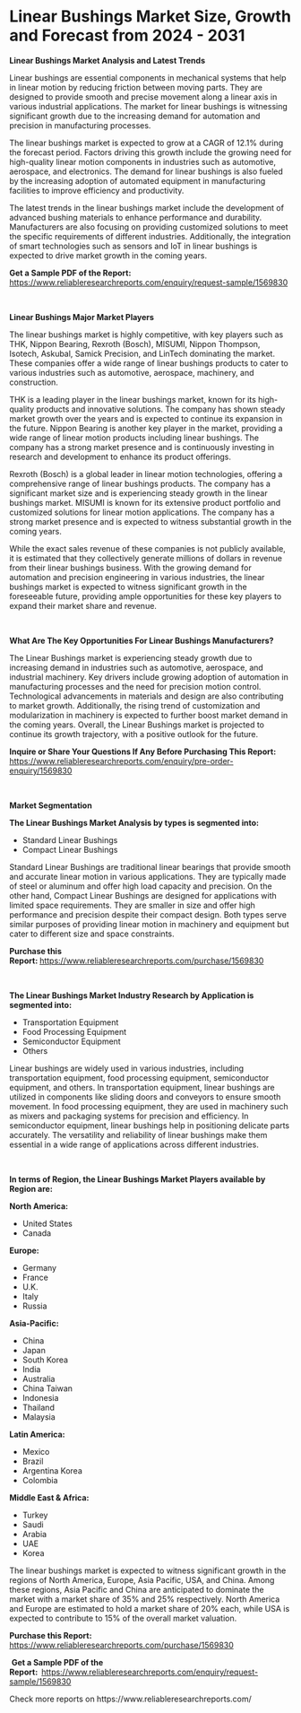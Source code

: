 <p><h1>Linear Bushings Market Size, Growth and Forecast from 2024 - 2031</h1></p><p><strong>Linear Bushings Market Analysis and Latest Trends</strong></p>
<p><p>Linear bushings are essential components in mechanical systems that help in linear motion by reducing friction between moving parts. They are designed to provide smooth and precise movement along a linear axis in various industrial applications. The market for linear bushings is witnessing significant growth due to the increasing demand for automation and precision in manufacturing processes.</p><p>The linear bushings market is expected to grow at a CAGR of 12.1% during the forecast period. Factors driving this growth include the growing need for high-quality linear motion components in industries such as automotive, aerospace, and electronics. The demand for linear bushings is also fueled by the increasing adoption of automated equipment in manufacturing facilities to improve efficiency and productivity.</p><p>The latest trends in the linear bushings market include the development of advanced bushing materials to enhance performance and durability. Manufacturers are also focusing on providing customized solutions to meet the specific requirements of different industries. Additionally, the integration of smart technologies such as sensors and IoT in linear bushings is expected to drive market growth in the coming years.</p></p>
<p><strong>Get a Sample PDF of the Report:&nbsp;</strong> <a href="https://www.reliableresearchreports.com/enquiry/request-sample/1569830">https://www.reliableresearchreports.com/enquiry/request-sample/1569830</a></p>
<p>&nbsp;</p>
<p><strong>Linear Bushings Major Market Players</strong></p>
<p><p>The linear bushings market is highly competitive, with key players such as THK, Nippon Bearing, Rexroth (Bosch), MISUMI, Nippon Thompson, Isotech, Askubal, Samick Precision, and LinTech dominating the market. These companies offer a wide range of linear bushings products to cater to various industries such as automotive, aerospace, machinery, and construction.</p><p>THK is a leading player in the linear bushings market, known for its high-quality products and innovative solutions. The company has shown steady market growth over the years and is expected to continue its expansion in the future. Nippon Bearing is another key player in the market, providing a wide range of linear motion products including linear bushings. The company has a strong market presence and is continuously investing in research and development to enhance its product offerings.</p><p>Rexroth (Bosch) is a global leader in linear motion technologies, offering a comprehensive range of linear bushings products. The company has a significant market size and is experiencing steady growth in the linear bushings market. MISUMI is known for its extensive product portfolio and customized solutions for linear motion applications. The company has a strong market presence and is expected to witness substantial growth in the coming years.</p><p>While the exact sales revenue of these companies is not publicly available, it is estimated that they collectively generate millions of dollars in revenue from their linear bushings business. With the growing demand for automation and precision engineering in various industries, the linear bushings market is expected to witness significant growth in the foreseeable future, providing ample opportunities for these key players to expand their market share and revenue.</p></p>
<p>&nbsp;</p>
<p><strong>What Are The Key Opportunities For Linear Bushings Manufacturers?</strong></p>
<p><p>The Linear Bushings market is experiencing steady growth due to increasing demand in industries such as automotive, aerospace, and industrial machinery. Key drivers include growing adoption of automation in manufacturing processes and the need for precision motion control. Technological advancements in materials and design are also contributing to market growth. Additionally, the rising trend of customization and modularization in machinery is expected to further boost market demand in the coming years. Overall, the Linear Bushings market is projected to continue its growth trajectory, with a positive outlook for the future.</p></p>
<p><strong>Inquire or Share Your Questions If Any Before Purchasing This Report:</strong> <a href="https://www.reliableresearchreports.com/enquiry/pre-order-enquiry/1569830">https://www.reliableresearchreports.com/enquiry/pre-order-enquiry/1569830</a></p>
<p>&nbsp;</p>
<p><strong>Market Segmentation</strong></p>
<p><strong>The Linear Bushings Market Analysis by types is segmented into:</strong></p>
<p><ul><li>Standard Linear Bushings</li><li>Compact Linear Bushings</li></ul></p>
<p><p>Standard Linear Bushings are traditional linear bearings that provide smooth and accurate linear motion in various applications. They are typically made of steel or aluminum and offer high load capacity and precision. On the other hand, Compact Linear Bushings are designed for applications with limited space requirements. They are smaller in size and offer high performance and precision despite their compact design. Both types serve similar purposes of providing linear motion in machinery and equipment but cater to different size and space constraints.</p></p>
<p><strong>Purchase this Report:&nbsp;</strong><a href="https://www.reliableresearchreports.com/purchase/1569830">https://www.reliableresearchreports.com/purchase/1569830</a></p>
<p>&nbsp;</p>
<p><strong>The Linear Bushings Market Industry Research by Application is segmented into:</strong></p>
<p><ul><li>Transportation Equipment</li><li>Food Processing Equipment</li><li>Semiconductor Equipment</li><li>Others</li></ul></p>
<p><p>Linear bushings are widely used in various industries, including transportation equipment, food processing equipment, semiconductor equipment, and others. In transportation equipment, linear bushings are utilized in components like sliding doors and conveyors to ensure smooth movement. In food processing equipment, they are used in machinery such as mixers and packaging systems for precision and efficiency. In semiconductor equipment, linear bushings help in positioning delicate parts accurately. The versatility and reliability of linear bushings make them essential in a wide range of applications across different industries.</p></p>
<p>&nbsp;</p>
<p><strong>In terms of Region, the Linear Bushings Market Players available by Region are:</strong></p>
<p>
    <p> <strong> North America: </strong>
        <ul>
            <li>United States</li>
            <li>Canada</li>
        </ul>
        </p> 
    <p> <strong> Europe: </strong>
        <ul>
            <li>Germany</li>
            <li>France</li>
            <li>U.K.</li>
            <li>Italy</li>
            <li>Russia</li>
        </ul>
        </p> 
    <p> <strong> Asia-Pacific: </strong>
        <ul>
            <li>China</li>
            <li>Japan</li>
            <li>South Korea</li>
            <li>India</li>
            <li>Australia</li>
            <li>China Taiwan</li>
            <li>Indonesia</li>
            <li>Thailand</li>
            <li>Malaysia</li>
        </ul>
        </p> 
    <p> <strong> Latin America: </strong>
        <ul>
            <li>Mexico</li>
            <li>Brazil</li>
            <li>Argentina Korea</li>
            <li>Colombia</li>
        </ul>
        </p> 
    <p> <strong> Middle East & Africa: </strong>
        <ul>
            <li>Turkey</li>
            <li>Saudi</li>
            <li>Arabia</li>
            <li>UAE</li>
            <li>Korea</li>
        </ul>
    </p>
    </p>
<p><p>The linear bushings market is expected to witness significant growth in the regions of North America, Europe, Asia Pacific, USA, and China. Among these regions, Asia Pacific and China are anticipated to dominate the market with a market share of 35% and 25% respectively. North America and Europe are estimated to hold a market share of 20% each, while USA is expected to contribute to 15% of the overall market valuation.</p></p>
<p><strong>Purchase this Report: </strong><a href="https://www.reliableresearchreports.com/purchase/1569830">https://www.reliableresearchreports.com/purchase/1569830</a></p>
<p>&nbsp;<strong>Get a Sample PDF of the Report:&nbsp;&nbsp;</strong><a href="https://www.reliableresearchreports.com/enquiry/request-sample/1569830">https://www.reliableresearchreports.com/enquiry/request-sample/1569830</a></p>
<p><strong></strong></p>
<p>Check more reports on https://www.reliableresearchreports.com/</p>
